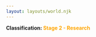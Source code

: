 ```yaml
---
layout: layouts/world.njk
---
```

**Classification: <span style="color:orange;">Stage 2 - Research</span>**